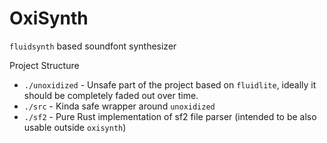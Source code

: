 # OxiSynth

`fluidsynth` based soundfont synthesizer

Project Structure

- `./unoxidized` - Unsafe part of the project based on `fluidlite`, ideally it should be completely faded out over time.
- `./src` - Kinda safe wrapper around `unoxidized`
- `./sf2` - Pure Rust implementation of sf2 file parser (intended to be also usable outside `oxisynth`)

